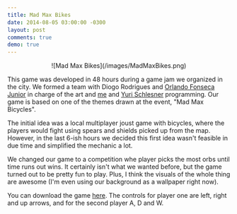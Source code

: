 ```yaml
---
title: Mad Max Bikes
date: 2014-08-05 03:00:00 -0300
layout: post
comments: true
demo: true
---
```

<div style="text-align:center" markdown="1">
![Mad Max Bikes](/images/MadMaxBikes.png)
</div>

This game was developed in 48 hours during a game jam we organized in the city. We formed a team with Diogo Rodrigues and
[Orlando Fonseca Junior](https://twitter.com/smashrs) in charge of the art and [me](https://twitter.com/hstefan) and
[Yuri Schlesner](https://twitter.com/yuriks) programming. Our game is based on one of the themes drawn at the event,
"Mad Max Bicycles".

The initial idea was a local multiplayer joust game with bicycles, where the players would fight using spears and
shields picked up from the map. However, in the last 6-ish hours we decided this first idea wasn't feasible in due time
and simplified the mechanic a lot.

We changed our game to a competition whe player picks the most orbs until time runs out wins. It certainly isn't what 
we wanted before, but the game turned out to be pretty fun to play. Plus, I think the visuals of the whole thing are
awesome (I'm even using our background as a wallpaper right now).

You can download the game [here](/files/MadMaxBicycles.zip). The controls for player one are left, right and up arrows,
and for the second player A, D and W.
